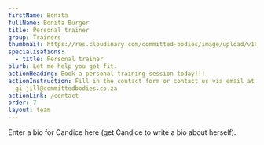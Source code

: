 ```yaml
---
firstName: Bonita
fullName: Bonita Burger
title: Personal trainer
group: Trainers
thumbnail: https://res.cloudinary.com/committed-bodies/image/upload/v1643304414/trainers/Jill%20Myburgh/jill-trainer.png
specialisations:
  - title: Personal trainer
blurb: Let me help you get fit.
actionHeading: Book a personal training session today!!!
actionInstruction: Fill in the contact form or contact us via email at
  gi-jill@committedbodies.co.za
actionLink: /contact
order: 7
layout: team
---
```

Enter a bio for Candice here (get Candice to write a bio about herself).